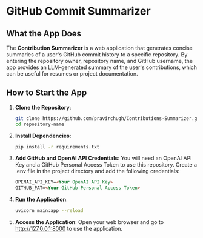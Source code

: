 # GitHub Commit Summarizer

## What the App Does

The **Contribution Summarizer** is a web application that generates concise summaries of a user's GitHub commit history to a specific repository. By entering the repository owner, repository name, and GitHub username, the app provides an LLM-generated summary of the user's contributions, which can be useful for resumes or project documentation.

## How to Start the App

1. **Clone the Repository**:
   ```bash
   git clone https://github.com/pravirchugh/Contributions-Summarizer.git
   cd repository-name
   ```
2. **Install Dependencies**:
    ```bash
    pip install -r requirements.txt
    ```
3. **Add GitHub and OpenAI API Credentials**:
    You will need an OpenAI API Key and a GitHub Personal Access Token to use this repository.
    Create a .env file in the project directory and add the following credentials:
    ```html
    OPENAI_API_KEY=<Your OpenAI API Key>
    GITHUB_PAT=<Your GitHub Personal Access Token>
    ```

4. **Run the Application**:
    ```bash
    uvicorn main:app --reload
    ```
5. **Access the Application**: 
    Open your web browser and go to http://127.0.0.1:8000 to use the application.

